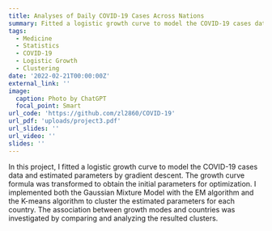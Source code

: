 ```yaml
---
title: Analyses of Daily COVID-19 Cases Across Nations
summary: Fitted a logistic growth curve to model the COVID-19 cases data and implemented clustering algorithms to investigate the association between growth modes and countries.
tags:
  - Medicine
  - Statistics
  - COVID-19
  - Logistic Growth
  - Clustering
date: '2022-02-21T00:00:00Z'
external_link: ''
image:
  caption: Photo by ChatGPT
  focal_point: Smart
url_code: 'https://github.com/zl2860/COVID-19'
url_pdf: 'uploads/project3.pdf'
url_slides: ''
url_video: ''
slides: ''
---
```


In this project, I fitted a logistic growth curve to model the COVID-19 cases data and estimated parameters by gradient descent. The growth curve formula was transformed to obtain the initial parameters for optimization. I implemented both the Gaussian Mixture Model with the EM algorithm and the K-means algorithm to cluster the estimated parameters for each country. The association between growth modes and countries was investigated by comparing and analyzing the resulted clusters.
